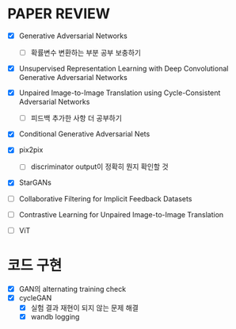 # PAPER REVIEW

- [X] Generative Adversarial Networks
  - [ ] 확률변수 변환하는 부분 공부 보충하기
- [X] Unsupervised Representation Learning with Deep Convolutional Generative Adversarial Networks
- [X] Unpaired Image-to-Image Translation using Cycle-Consistent Adversarial Networks
  - [ ] 피드백 추가한 사항 더 공부하기
- [X] Conditional Generative Adversarial Nets
- [X] pix2pix
  - [ ] discriminator output이 정확히 뭔지 확인할 것
- [X] StarGANs
- [ ] Collaborative Filtering for Implicit Feedback Datasets
- [ ] Contrastive Learning for Unpaired Image-to-Image Translation
- [ ] ViT


# 코드 구현

- [X] GAN의 alternating training check
- [X] cycleGAN
  - [X] 실험 결과 재현이 되지 않는 문제 해결
  - [X] wandb logging
